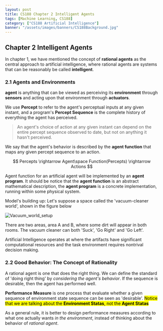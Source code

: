 ```yaml
---
layout: post
title: CS188 Chapter 2 Intelligent Agents
tags: [Machine Learning, CS188]
category: ["CS188 Artificial Intelligence"]
banner: "/assets/images/banners/CS188Background.jpg"
---
```


## Chapter 2 Intelligent Agents

In chapter 1, we have mentioned the concept of **rational agents** as the central approach to artificial intelligence, where rational agents are systems that can be reasonably be called **intelligent**.

### 2.1 Agents and Environments

**agent** is anything that can be viewed as perceiving its **environment** through **sensors** and acting upon that environment through **actuators**.

We use **Percept** to refer to the agent's perceptual inputs at any given instant, and a program's **Percept Sequence** is the complete history of everything the agent has perceived.

>An agent's choice of action at any given instant can depend on the entire percept sequence observed to date, but not on anything it hasn't perceived.

We say that the agent's behavior is described by the **agent function** that maps any given percept sequence to an action.

$$
Percepts \rightarrow Agent\space Function(Percepts) \rightarrow Actions
$$

Agent function for an artificial agent will be implemented by an **agent program**.
It should be notice that the **agent function** is an abstract mathematical description, the **agent program** is a concrete implementation, running within some physical system.

Model's building up:
Let's suppose a space called the 'vacuum-cleaner world', shown in the figure below

![Vacuum_world_setup](/assets/Vacuum_world_setup.PNG)

There are two areas, area A and B, where some dirt will appear in both rooms.
The vacuum cleaner can both 'Suck', 'Go Right' and 'Go Left'.

Artificial Intelligence operates at where the artifacts have significant computational resources and the task environment requires nontrival decision making.

### 2.2 Good Behavior: The Concept of Rationality

A rational agent is one that does the right thing. We can define the standard of 'doing right thing' by *considering the agent's behavior*.
If the sequence is desirable, then the agent has performed well.

**Performance Measure** is one process that evaluate whether a given sequence of environment state sequence can be seen as 'desirable'.
<mark>Notice that we are talking about the <strong>Environment Statas</strong>, not the <strong>Agent Statas</strong></mark>

As a general rule, it is better to design performance measures according to what one actually wants *in the environment*, instead of thinking about the behavior of *rational agent*.